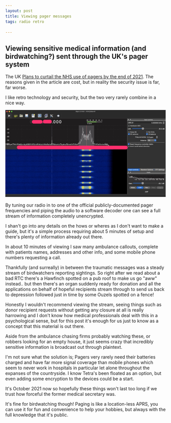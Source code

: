 ```yaml
---
layout: post
title: Viewing pager messages
tags: radio retro

---
```


## Viewing sensitive medical information (and birdwatching?) sent through the UK's pager system

The UK [Plans to curtail the NHS use of pagers by the end of 2021](https://www.bbc.co.uk/news/technology-47332415). The reasons given in the article are cost, but in reality the security issue is far, far worse.

I like retro technology and security, but the two very rarely combine in a nice way.

[<img src="../images/pagers/1.jpg"
  style="width: 800px;"/>](../images/pagers/1.jpg)

By tuning our radio in to one of the official publicly-documented pager frequencies and piping the audio to a software decoder one can see a full stream of information completely unencrypted.

I shan't go into any details on the hows or wheres as I don't want to make a guide, but it's a simple process requiring about 5 minutes of setup and there's plenty of information already out there.

In about 10 minutes of viewing I saw many ambulance callouts, complete with patients names, addresses and other info, and some mobile phone numbers requesting a call.

Thankfully (and surreally) in between the traumatic messages was a steady stream of birdwatchers reporting sightings. So right after we read about a bad RTC there's a Hawfinch spotted on a pub roof to make us go "aww" instead.. but then there's an organ suddenly ready for donation and all the applications on behalf of hopeful recipients stream through to send us back to depression followed just in time by some Ouzels spotted on a fence!

Honestly I wouldn't recommend viewing the stream, seeing things such as donor recipient requests without getting any closure at all is really harrowing and I don't know how medical professionals deal with this in a psychological sense, but for this post it's enough for us just to know as a concept that this material is out there.

Aside from the ambulance chasing firms probably watching these, or robbers looking for an empty house, it just seems crazy that incredibly sensitive information is broadcast out through plaintext.

I'm not sure what the solution is; Pagers very rarely need their batteries charged and have far more signal coverage than mobile phones which seem to never work in hospitals in particular let alone throughout the expanses of the countryside. I know Tetra's been floated as an option, but even adding some encryption to the devices could be a start.

It's October 2021 now so hopefully these things won't last too long if we trust how forceful the former medical secretary was.

It's fine for birdwatching though! Paging is like a location-less APRS, you can use it for fun and convenience to help your hobbies, but always with the full knowledge that it's public.
